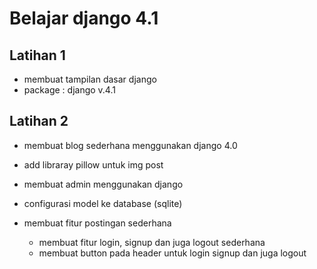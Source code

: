 # Belajar django 4.1

## Latihan 1
* membuat tampilan dasar django
* package : django v.4.1

## Latihan 2
* membuat blog sederhana menggunakan django 4.0
* add libraray pillow untuk img post
* membuat admin menggunakan django
* configurasi model ke database (sqlite)
* membuat fitur postingan sederhana

    * membuat fitur login, signup dan juga logout sederhana
    * membuat button pada header untuk login signup dan juga logout
